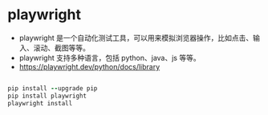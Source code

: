 # playwright

- playwright 是一个自动化测试工具，可以用来模拟浏览器操作，比如点击、输入、滚动、截图等等。
- playwright 支持多种语言，包括 python、java、js 等等。
- https://playwright.dev/python/docs/library

```ruby

pip install --upgrade pip
pip install playwright
playwright install


```